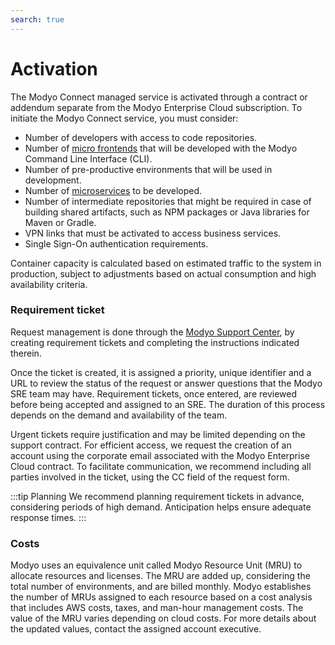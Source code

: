 ```yaml
---
search: true
---
```


# Activation

The Modyo Connect managed service is activated through a contract or addendum separate from the Modyo Enterprise Cloud subscription. To initiate the Modyo Connect service, you must consider:

- Number of developers with access to code repositories.
- Number of [micro frontends](/en/architecture/patterns/micro-frontend) that will be developed with the Modyo Command Line Interface (CLI).
- Number of pre-productive environments that will be used in development.
- Number of [microservices](/en/architecture/patterns/microservice) to be developed.
- Number of intermediate repositories that might be required in case of building shared artifacts, such as NPM packages or Java libraries for Maven or Gradle.
- VPN links that must be activated to access business services.
- Single Sign-On authentication requirements.

Container capacity is calculated based on estimated traffic to the system in production, subject to adjustments based on actual consumption and high availability criteria.

### Requirement ticket

Request management is done through the [Modyo Support Center](https://support.modyo.com), by creating requirement tickets and completing the instructions indicated therein.

Once the ticket is created, it is assigned a priority, unique identifier and a URL to review the status of the request or answer questions that the Modyo SRE team may have.
Requirement tickets, once entered, are reviewed before being accepted and assigned to an SRE. The duration of this process depends on the demand and availability of the team.

Urgent tickets require justification and may be limited depending on the support contract.
For efficient access, we request the creation of an account using the corporate email associated with the Modyo Enterprise Cloud contract. To facilitate communication, we recommend including all parties involved in the ticket, using the CC field of the request form.


:::tip Planning
We recommend planning requirement tickets in advance, considering periods of high demand. Anticipation helps ensure adequate response times.
:::

### Costs

Modyo uses an equivalence unit called Modyo Resource Unit (MRU) to allocate resources and licenses. The MRU are added up, considering the total number of environments, and are billed monthly. Modyo establishes the number of MRUs assigned to each resource based on a cost analysis that includes AWS costs, taxes, and man-hour management costs. The value of the MRU varies depending on cloud costs. For more details about the updated values, contact the assigned account executive.
